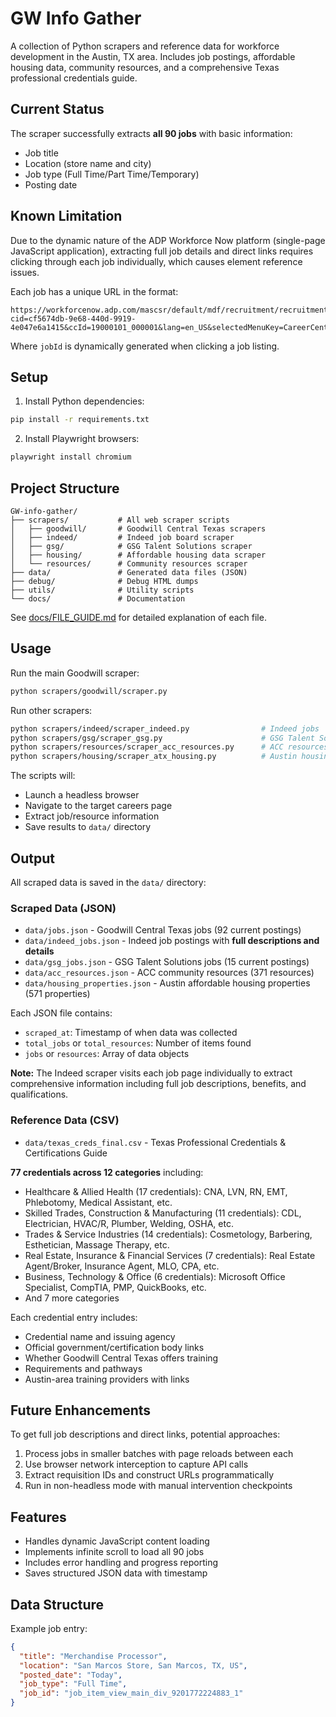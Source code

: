 # GW Info Gather

A collection of Python scrapers and reference data for workforce development in the Austin, TX area. Includes job postings, affordable housing data, community resources, and a comprehensive Texas professional credentials guide.

## Current Status

The scraper successfully extracts **all 90 jobs** with basic information:
- Job title
- Location (store name and city)
- Job type (Full Time/Part Time/Temporary)
- Posting date

## Known Limitation

Due to the dynamic nature of the ADP Workforce Now platform (single-page JavaScript application), extracting full job details and direct links requires clicking through each job individually, which causes element reference issues.

Each job has a unique URL in the format:
```
https://workforcenow.adp.com/mascsr/default/mdf/recruitment/recruitment.html?cid=cf5674db-9e68-440d-9919-4e047e6a1415&ccId=19000101_000001&lang=en_US&selectedMenuKey=CareerCenter&jobId=XXXXXX
```

Where `jobId` is dynamically generated when clicking a job listing.

## Setup

1. Install Python dependencies:
```bash
pip install -r requirements.txt
```

2. Install Playwright browsers:
```bash
playwright install chromium
```

## Project Structure

```
GW-info-gather/
├── scrapers/           # All web scraper scripts
│   ├── goodwill/       # Goodwill Central Texas scrapers
│   ├── indeed/         # Indeed job board scraper
│   ├── gsg/            # GSG Talent Solutions scraper
│   ├── housing/        # Affordable housing data scraper
│   └── resources/      # Community resources scraper
├── data/               # Generated data files (JSON)
├── debug/              # Debug HTML dumps
├── utils/              # Utility scripts
└── docs/               # Documentation
```

See [docs/FILE_GUIDE.md](docs/FILE_GUIDE.md) for detailed explanation of each file.

## Usage

Run the main Goodwill scraper:
```bash
python scrapers/goodwill/scraper.py
```

Run other scrapers:
```bash
python scrapers/indeed/scraper_indeed.py                # Indeed jobs
python scrapers/gsg/scraper_gsg.py                      # GSG Talent Solutions
python scrapers/resources/scraper_acc_resources.py      # ACC resources
python scrapers/housing/scraper_atx_housing.py          # Austin housing (571 properties)
```

The scripts will:
- Launch a headless browser
- Navigate to the target careers page
- Extract job/resource information
- Save results to `data/` directory

## Output

All scraped data is saved in the `data/` directory:

### Scraped Data (JSON)
- `data/jobs.json` - Goodwill Central Texas jobs (92 current postings)
- `data/indeed_jobs.json` - Indeed job postings with **full descriptions and details**
- `data/gsg_jobs.json` - GSG Talent Solutions jobs (15 current postings)
- `data/acc_resources.json` - ACC community resources (371 resources)
- `data/housing_properties.json` - Austin affordable housing properties (571 properties)

Each JSON file contains:
- `scraped_at`: Timestamp of when data was collected
- `total_jobs` or `total_resources`: Number of items found
- `jobs` or `resources`: Array of data objects

**Note:** The Indeed scraper visits each job page individually to extract comprehensive information including full job descriptions, benefits, and qualifications.

### Reference Data (CSV)
- `data/texas_creds_final.csv` - Texas Professional Credentials & Certifications Guide

**77 credentials across 12 categories** including:
- Healthcare & Allied Health (17 credentials): CNA, LVN, RN, EMT, Phlebotomy, Medical Assistant, etc.
- Skilled Trades, Construction & Manufacturing (11 credentials): CDL, Electrician, HVAC/R, Plumber, Welding, OSHA, etc.
- Trades & Service Industries (14 credentials): Cosmetology, Barbering, Esthetician, Massage Therapy, etc.
- Real Estate, Insurance & Financial Services (7 credentials): Real Estate Agent/Broker, Insurance Agent, MLO, CPA, etc.
- Business, Technology & Office (6 credentials): Microsoft Office Specialist, CompTIA, PMP, QuickBooks, etc.
- And 7 more categories

Each credential entry includes:
- Credential name and issuing agency
- Official government/certification body links
- Whether Goodwill Central Texas offers training
- Requirements and pathways
- Austin-area training providers with links

## Future Enhancements

To get full job descriptions and direct links, potential approaches:
1. Process jobs in smaller batches with page reloads between each
2. Use browser network interception to capture API calls
3. Extract requisition IDs and construct URLs programmatically
4. Run in non-headless mode with manual intervention checkpoints

## Features

- Handles dynamic JavaScript content loading
- Implements infinite scroll to load all 90 jobs
- Includes error handling and progress reporting
- Saves structured JSON data with timestamp

## Data Structure

Example job entry:
```json
{
  "title": "Merchandise Processor",
  "location": "San Marcos Store, San Marcos, TX, US",
  "posted_date": "Today",
  "job_type": "Full Time",
  "job_id": "job_item_view_main_div_9201772224883_1"
}
```
